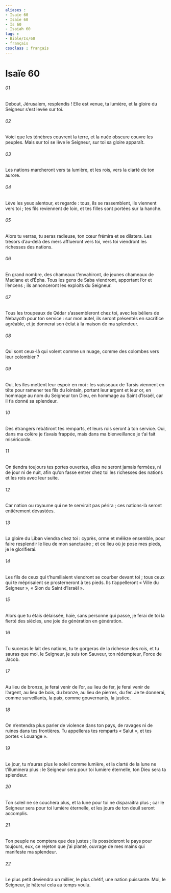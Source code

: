 ```yaml
---
aliases : 
- Isaïe 60
- Isaïe 60
- Is 60
- Isaiah 60
tags : 
- Bible/Is/60
- français
cssclass : français
---
```


# Isaïe 60

###### 01
Debout, Jérusalem, resplendis !
Elle est venue, ta lumière,
et la gloire du Seigneur s’est levée sur toi.
###### 02
Voici que les ténèbres couvrent la terre,
et la nuée obscure couvre les peuples.
Mais sur toi se lève le Seigneur,
sur toi sa gloire apparaît.
###### 03
Les nations marcheront vers ta lumière,
et les rois, vers la clarté de ton aurore.
###### 04
Lève les yeux alentour, et regarde :
tous, ils se rassemblent, ils viennent vers toi ;
tes fils reviennent de loin,
et tes filles sont portées sur la hanche.
###### 05
Alors tu verras, tu seras radieuse,
ton cœur frémira et se dilatera.
Les trésors d’au-delà des mers afflueront vers toi,
vers toi viendront les richesses des nations.
###### 06
En grand nombre, des chameaux t’envahiront,
de jeunes chameaux de Madiane et d’Épha.
Tous les gens de Saba viendront,
apportant l’or et l’encens ;
ils annonceront les exploits du Seigneur.
###### 07
Tous les troupeaux de Qédar s’assembleront chez toi,
avec les béliers de Nebayoth pour ton service :
sur mon autel, ils seront présentés en sacrifice agréable,
et je donnerai son éclat à la maison de ma splendeur.
###### 08
Qui sont ceux-là qui volent comme un nuage,
comme des colombes vers leur colombier ?
###### 09
Oui, les îles mettent leur espoir en moi :
les vaisseaux de Tarsis viennent en tête
pour ramener tes fils du lointain,
portant leur argent et leur or,
en hommage au nom du Seigneur ton Dieu,
en hommage au Saint d’Israël,
car il t’a donné sa splendeur.
###### 10
Des étrangers rebâtiront tes remparts,
et leurs rois seront à ton service.
Oui, dans ma colère je t’avais frappée,
mais dans ma bienveillance je t’ai fait miséricorde.
###### 11
On tiendra toujours tes portes ouvertes,
elles ne seront jamais fermées, ni de jour ni de nuit,
afin qu’on fasse entrer chez toi les richesses des nations
et les rois avec leur suite.
###### 12
Car nation ou royaume qui ne te servirait pas périra ;
ces nations-là seront entièrement dévastées.
###### 13
La gloire du Liban viendra chez toi :
cyprès, orme et mélèze ensemble,
pour faire resplendir le lieu de mon sanctuaire ;
et ce lieu où je pose mes pieds, je le glorifierai.
###### 14
Les fils de ceux qui t’humiliaient
viendront se courber devant toi ;
tous ceux qui te méprisaient
se prosterneront à tes pieds.
Ils t’appelleront « Ville du Seigneur »,
« Sion du Saint d’Israël ».
###### 15
Alors que tu étais délaissée, haïe,
sans personne qui passe,
je ferai de toi la fierté des siècles,
une joie de génération en génération.
###### 16
Tu suceras le lait des nations,
tu te gorgeras de la richesse des rois,
et tu sauras que moi, le Seigneur, je suis ton Sauveur,
ton rédempteur, Force de Jacob.
###### 17
Au lieu de bronze, je ferai venir de l’or,
au lieu de fer, je ferai venir de l’argent,
au lieu de bois, du bronze,
au lieu de pierres, du fer.
Je te donnerai, comme surveillants, la paix,
comme gouvernants, la justice.
###### 18
On n’entendra plus parler de violence dans ton pays,
de ravages ni de ruines dans tes frontières.
Tu appelleras tes remparts « Salut »,
et tes portes « Louange ».
###### 19
Le jour, tu n’auras plus le soleil comme lumière,
et la clarté de la lune ne t’illuminera plus :
le Seigneur sera pour toi lumière éternelle,
ton Dieu sera ta splendeur.
###### 20
Ton soleil ne se couchera plus,
et la lune pour toi ne disparaîtra plus ;
car le Seigneur sera pour toi lumière éternelle,
et les jours de ton deuil seront accomplis.
###### 21
Ton peuple ne comptera que des justes ;
ils posséderont le pays pour toujours,
eux, ce rejeton que j’ai planté,
ouvrage de mes mains qui manifeste ma splendeur.
###### 22
Le plus petit deviendra un millier,
le plus chétif, une nation puissante.
Moi, le Seigneur, je hâterai cela au temps voulu.
